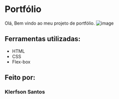 # Portfólio
Olá, Bem vindo ao meu projeto de portfólio.
![image](https://user-images.githubusercontent.com/77756047/211304452-220fedf0-f91b-490f-8a65-a60ce860bc5c.png)
## Ferramentas utilizadas:
* HTML
* CSS
* Flex-box
## Feito por:
### Klerfson Santos
